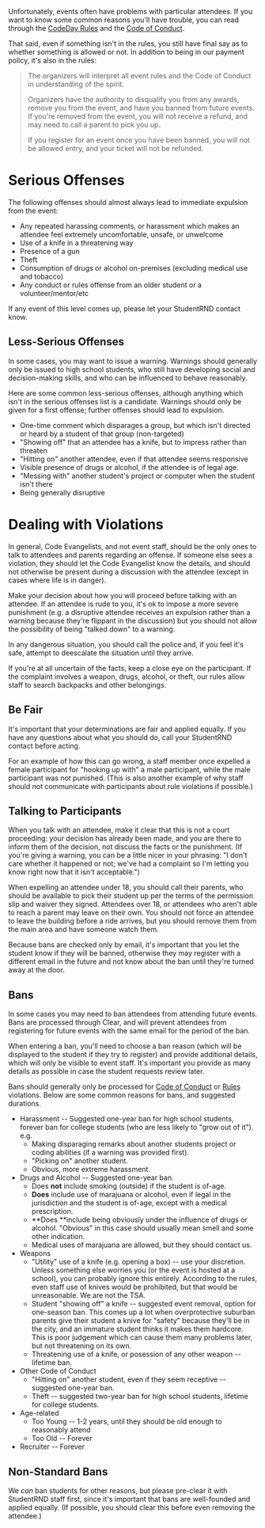 Unfortunately, events often have problems with particular attendees. If you want to know some common reasons you'll have trouble, you can read through the [CodeDay Rules](https://codeday.org/rules) and the [Code of Conduct](https://srnd.org/conduct).

That said, even if something isn't in the rules, you still have final say as to whether something is allowed or not. In addition to being in our payment policy, it's also in the rules:

> The organizers will interpret all event rules and the Code of Conduct in understanding of the spirit.
> 
> Organizers have the authority to disqualify you from any awards, remove you from the event, and have you banned from future events. If you're removed from the event, you will not receive a refund, and may need to call a parent to pick you up.
> 
> If you register for an event once you have been banned, you will not be allowed entry, and your ticket will not be refunded.

# Serious Offenses

The following offenses should almost always lead to immediate expulsion from the event:

- Any repeated harassing comments, or harassment which makes an attendee feel extremely uncomfortable, unsafe, or unwelcome
- Use of a knife in a threatening way
- Presence of a gun
- Theft
- Consumption of drugs or alcohol on-premises (excluding medical use and tobacco)
- Any conduct or rules offense from an older student or a volunteer/mentor/etc

If any event of this level comes up, please let your StudentRND contact know.

## Less-Serious Offenses

In some cases, you may want to issue a warning. Warnings should generally only be issued to high school students, who still have developing social and decision-making skills, and who can be influenced to behave reasonably.

Here are some common less-serious offenses, although anything which isn't in the serious offenses list is a candidate. Warnings should only be given for a first offense; further offenses should lead to expulsion.

- One-time comment which disparages a group, but which isn't directed or heard by a student of that group (non-targeted)
- "Showing off" that an attendee has a knife, but to impress rather than threaten
- "Hitting on" another attendee, even if that attendee seems responsive
- Visible presence of drugs or alcohol, if the attendee is of legal age.
- "Messing with" another student's project or computer when the student isn't there
- Being generally disruptive

# Dealing with Violations

In general, Code Evangelists, and not event staff, should be the only ones to talk to attendees and parents regarding an offense. If someone else sees a violation, they should let the Code Evangelist know the details, and should not otherwise be present during a discussion with the attendee (except in cases where life is in danger).

Make your decision about how you will proceed before talking with an attendee. If an attendee is rude to you, it's ok to impose a more severe punishment (e.g. a disruptive attendee receives an expulsion rather than a warning because they're flippant in the discussion) but you should not allow the possibility of being "talked down" to a warning.

In any dangerous situation, you should call the police and, if you feel it's safe, attempt to deescalate the situation until they arrive.

If you're at all uncertain of the facts, keep a close eye on the participant. If the complaint involves a weapon, drugs, alcohol, or theft, our rules allow staff to search backpacks and other belongings.

## Be Fair

It's important that your determinations are fair and applied equally. If you have any questions about what you should do, call your StudentRND contact before acting.

For an example of how this can go wrong, a staff member once expelled a female participant for "hooking up with" a male participant, while the male participant was not punished. (This is also another example of why staff should not communicate with participants about rule violations if possible.)

## Talking to Participants

When you talk with an attendee, make it clear that this is not a court proceeding: your decision has already been made, and you are there to inform them of the decision, not discuss the facts or the punishment. (If you're giving a warning, you can be a little nicer in your phrasing: "I don't care whether it happened or not; we've had a complaint so I'm letting you know right now that it isn't acceptable.")

When expelling an attendee under 18, you should call their parents, who should be available to pick their student up per the terms of the permission slip and waiver they signed. Attendees over 18, or attendees who aren't able to reach a parent may leave on their own. You should not force an attendee to leave the building before a ride arrives, but you should remove them from the main area and have someone watch them.

Because bans are checked only by email, it's important that you let the student know if they will be banned, otherwise they may register with a different email in the future and not know about the ban until they're turned away at the door.

## Bans

In some cases you may need to ban attendees from attending future events. Bans are processed through Clear, and will prevent attendees from registering for future events with the same email for the period of the ban.

When entering a ban, you'll need to choose a ban reason \(which will be displayed to the student if they try to register\) and provide additional details, which will only be visible to event staff. It's important you provide as many details as possible in case the student requests review later.

Bans should generally only be processed for [Code of Conduct](https://srnd.org/code-of-conduct) or [Rules](https://codeday.org/rules) violations. Below are some common reasons for bans, and suggested durations.

* Harassment -- Suggested one-year ban for high school students, forever ban for college students \(who are less likely to "grow out of it"\). e.g.
  * Making disparaging remarks about another students project or coding abilities \(if a warning was provided first\).
  * "Picking on" another student.
  * Obvious, more extreme harassment.
* Drugs and Alcohol -- Suggested one-year ban.
  * Does **not** include smoking \(outside\) if the student is of-age.
  * **Does** include use of marajuana or alcohol, even if legal in the jurisdiction and the student is of-age, except with a medical prescription.
  * **Does **include being obviously under the influence of drugs or alcohol. "Obvious" in this case should usually mean smell and some other indication.
  * Medical uses of marajuana are allowed, but they should contact us.
* Weapons
  * "Utility" use of a knife \(e.g. opening a box\) -- use your discretion. Unless something else worries you \(or the event is hosted at a school\), you can probably ignore this entirely. According to the rules, even staff use of knives would be prohibited, but that would be unreasonable. We are not the TSA.
  * Student "showing off" a knife -- suggested event removal, option for one-season ban. This comes up a lot when overprotective suburban parents give their student a knive for "safety" because they'll be in the city, and an immature student thinks it makes them hardcore. This is poor judgement which can cause them many problems later, but not threatening on its own.
  * Threatening use of a knife, or posession of any other weapon -- lifetime ban.
* Other Code of Conduct
  * "Hitting on" another student, even if they seem receptive -- suggested one-year ban.
  * Theft -- suggested two-year ban for high school students, lifetime for college students.
* Age-related
  * Too Young -- 1-2 years, until they should be old enough to reasonably attend
  * Too Old -- Forever
* Recruiter -- Forever
 

## Non-Standard Bans

We _can_ ban students for other reasons, but please pre-clear it with StudentRND staff first, since it's important that bans are well-founded and applied equally. \(If possible, you should clear this before even removing the attendee.\)
